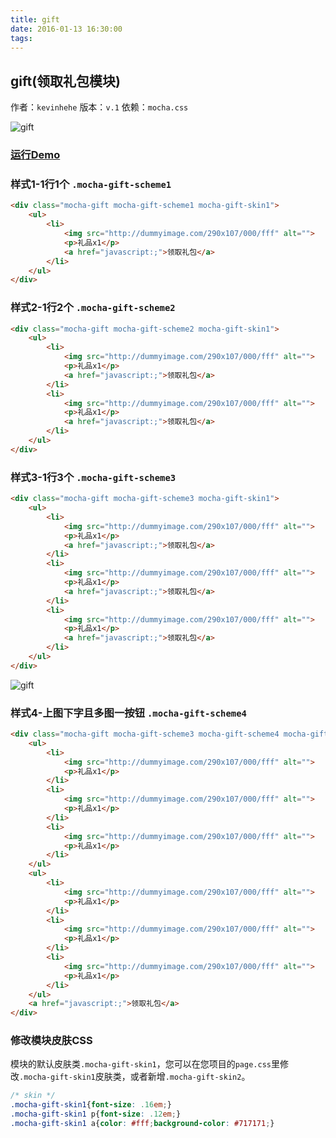 ```yaml
---
title: gift
date: 2016-01-13 16:30:00
tags:
---
```


## gift(领取礼包模块)
作者：`kevinhehe`
版本：`v.1`
依赖：`mocha.css`

![gift](http://game.gtimg.cn/images/js/mocha/images/demo/gift.png)

### [运行Demo](http://tgideas.github.io/mocha/demo/gift/demo.html "gift(领取礼包模块)")

### 样式1-1行1个 `.mocha-gift-scheme1`
``` html
<div class="mocha-gift mocha-gift-scheme1 mocha-gift-skin1">
    <ul>
        <li>
            <img src="http://dummyimage.com/290x107/000/fff" alt="">
            <p>礼品x1</p>
            <a href="javascript:;">领取礼包</a>
        </li>
    </ul>
</div>
```

### 样式2-1行2个 `.mocha-gift-scheme2`
``` html
<div class="mocha-gift mocha-gift-scheme2 mocha-gift-skin1">
    <ul>
        <li>
            <img src="http://dummyimage.com/290x107/000/fff" alt="">
            <p>礼品x1</p>
            <a href="javascript:;">领取礼包</a>
        </li>
        <li>
            <img src="http://dummyimage.com/290x107/000/fff" alt="">
            <p>礼品x1</p>
            <a href="javascript:;">领取礼包</a>
        </li>
    </ul>
</div>
```

### 样式3-1行3个 `.mocha-gift-scheme3`
``` html
<div class="mocha-gift mocha-gift-scheme3 mocha-gift-skin1">
    <ul>
        <li>
            <img src="http://dummyimage.com/290x107/000/fff" alt="">
            <p>礼品x1</p>
            <a href="javascript:;">领取礼包</a>
        </li>
        <li>
            <img src="http://dummyimage.com/290x107/000/fff" alt="">
            <p>礼品x1</p>
            <a href="javascript:;">领取礼包</a>
        </li>
        <li>
            <img src="http://dummyimage.com/290x107/000/fff" alt="">
            <p>礼品x1</p>
            <a href="javascript:;">领取礼包</a>
        </li>
    </ul>
</div>  
```

![gift](http://game.gtimg.cn/images/js/mocha/images/demo/gift2.png)

### 样式4-上图下字且多图一按钮 `.mocha-gift-scheme4`
``` html
<div class="mocha-gift mocha-gift-scheme3 mocha-gift-scheme4 mocha-gift-skin1">
    <ul>
        <li>
            <img src="http://dummyimage.com/290x107/000/fff" alt="">
            <p>礼品x1</p>
        </li>
        <li>
            <img src="http://dummyimage.com/290x107/000/fff" alt="">
            <p>礼品x1</p>
        </li>
        <li>
            <img src="http://dummyimage.com/290x107/000/fff" alt="">
            <p>礼品x1</p>
        </li>
    </ul>
    <ul>
        <li>
            <img src="http://dummyimage.com/290x107/000/fff" alt="">
            <p>礼品x1</p>
        </li>
        <li>
            <img src="http://dummyimage.com/290x107/000/fff" alt="">
            <p>礼品x1</p>
        </li>
        <li>
            <img src="http://dummyimage.com/290x107/000/fff" alt="">
            <p>礼品x1</p>
        </li>
    </ul>
    <a href="javascript:;">领取礼包</a>
</div>    
```

### 修改模块皮肤CSS 
模块的默认皮肤类`.mocha-gift-skin1`，您可以在您项目的`page.css`里修改`.mocha-gift-skin1`皮肤类，或者新增`.mocha-gift-skin2`。
``` css
/* skin */
.mocha-gift-skin1{font-size: .16em;}
.mocha-gift-skin1 p{font-size: .12em;}
.mocha-gift-skin1 a{color: #fff;background-color: #717171;}
```

